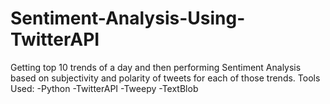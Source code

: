 # Sentiment-Analysis-Using-TwitterAPI
Getting top 10 trends of a day and then performing Sentiment Analysis based on subjectivity and polarity of tweets for each of those trends.
Tools Used:
-Python
-TwitterAPI
-Tweepy
-TextBlob
